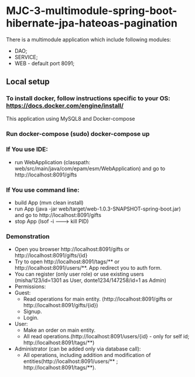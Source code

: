 # MJC-3-multimodule-spring-boot-hibernate-jpa-hateoas-pagination

There is a multimodule application which include following modules:

- DAO;
- SERVICE;
- WEB - default port 8091;

## Local setup

### To install docker, follow instructions specific to your OS: https://docs.docker.com/engine/install/

This application using MySQL8 and Docker-compose

### Run docker-compose (sudo) docker-compose up

### If You use IDE:

- run WebApplication (classpath: web/src/main/java/com/epam/esm/WebApplication) and go to http://localhost:8091/gifts

### If You use command line:

- build App (mvn clean install)
- run App (java -jar web/target/web-1.0.3-SNAPSHOT-spring-boot.jar) and go to http://localhost:8091/gifts
- stop App (lsof -i ---> kill PID)

### Demonstration

- Open you browser http://localhost:8091/gifts or http://localhost:8091/gifts/{id}
- Try to open http://localhost:8091/tags/** or http://localhost:8091/users/**. App redirect you to auth form.
- You can register (only user role) or use existing users (misha/123/id=1301 as User, donte1234/147258/id=1 as Admin)
- Permissions:
- Guest:
  * Read operations for main entity. (http://localhost:8091/gifts or http://localhost:8091/gifts/{id})
  * Signup.
  * Login.
- User:
  * Make an order on main entity.
  * All read operations.(http://localhost:8091/users/{id} - only for self id; http://localhost:8091/tags/**)
- Administrator (can be added only via database call):
  * All operations, including addition and modification of entities(http://localhost:8091/users/**
    ; http://localhost:8091/tags/**).
